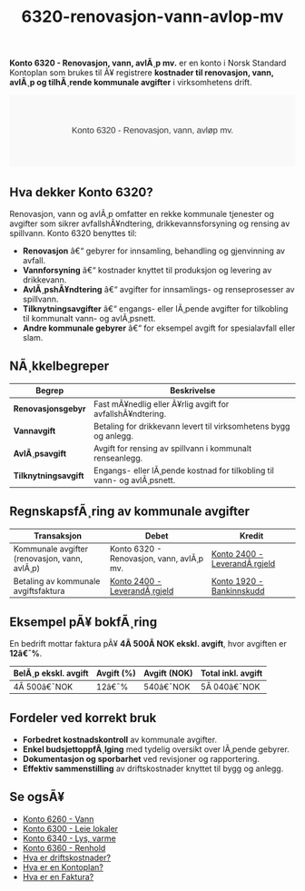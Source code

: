 ﻿---
title: "6320-renovasjon-vann-avlop-mv"
meta_title: "6320-renovasjon-vann-avlop-mv"
meta_description: '**Konto 6320 - Renovasjon, vann, avlÃ¸p mv.** er en konto i Norsk Standard Kontoplan som brukes til Ã¥ registrere **kostnader til renovasjon, vann, avlÃ¸p og ti...'
slug: 6320-renovasjon-vann-avlop-mv
type: blog
layout: pages/single
---

**Konto 6320 - Renovasjon, vann, avlÃ¸p mv.** er en konto i Norsk Standard Kontoplan som brukes til Ã¥ registrere **kostnader til renovasjon, vann, avlÃ¸p og tilhÃ¸rende kommunale avgifter** i virksomhetens drift.

![Illustrasjon av konto 6320 Renovasjon, vann, avlÃ¸p mv.](6320-renovasjon-vann-avlop-mv-image.svg)

## Hva dekker Konto 6320?

Renovasjon, vann og avlÃ¸p omfatter en rekke kommunale tjenester og avgifter som sikrer avfallshÃ¥ndtering, drikkevannsforsyning og rensing av spillvann. Konto 6320 benyttes til:

* **Renovasjon** â€“ gebyrer for innsamling, behandling og gjenvinning av avfall.
* **Vannforsyning** â€“ kostnader knyttet til produksjon og levering av drikkevann.
* **AvlÃ¸pshÃ¥ndtering** â€“ avgifter for innsamlings- og renseprosesser av spillvann.
* **Tilknytningsavgifter** â€“ engangs- eller lÃ¸pende avgifter for tilkobling til kommunalt vann- og avlÃ¸psnett.
* **Andre kommunale gebyrer** â€“ for eksempel avgift for spesialavfall eller slam.

## NÃ¸kkelbegreper

| Begrep                 | Beskrivelse                                                               |
|------------------------|---------------------------------------------------------------------------|
| **Renovasjonsgebyr**   | Fast mÃ¥nedlig eller Ã¥rlig avgift for avfallshÃ¥ndtering.                  |
| **Vannavgift**         | Betaling for drikkevann levert til virksomhetens bygg og anlegg.         |
| **AvlÃ¸psavgift**       | Avgift for rensing av spillvann i kommunalt renseanlegg.                 |
| **Tilknytningsavgift** | Engangs- eller lÃ¸pende kostnad for tilkobling til vann- og avlÃ¸psnett.    |

## RegnskapsfÃ¸ring av kommunale avgifter

| Transaksjon                                   | Debet                                    | Kredit                                                                            |
|-----------------------------------------------|------------------------------------------|-----------------------------------------------------------------------------------|
| Kommunale avgifter (renovasjon, vann, avlÃ¸p)  | Konto 6320 - Renovasjon, vann, avlÃ¸p mv. | [Konto 2400 - LeverandÃ¸rgjeld](/blogs/kontoplan/2400-leverandorgjeld "Konto 2400 - LeverandÃ¸rgjeld") |
| Betaling av kommunale avgiftsfaktura         | [Konto 2400 - LeverandÃ¸rgjeld](/blogs/kontoplan/2400-leverandorgjeld "Konto 2400 - LeverandÃ¸rgjeld")   | [Konto 1920 - Bankinnskudd](/blogs/kontoplan/1920-bankinnskudd "Konto 1920 - Bankinnskudd")        |

## Eksempel pÃ¥ bokfÃ¸ring

En bedrift mottar faktura pÃ¥ **4Â 500Â NOK ekskl. avgift**, hvor avgiften er **12â€¯%**.

| BelÃ¸p ekskl. avgift | Avgift (%) | Avgift (NOK) | Total inkl. avgift |
|---------------------|------------|--------------|--------------------|
| 4Â 500â€¯NOK           | 12â€¯%       | 540â€¯NOK      | 5Â 040â€¯NOK          |

## Fordeler ved korrekt bruk

* **Forbedret kostnadskontroll** av kommunale avgifter.
* **Enkel budsjettoppfÃ¸lging** med tydelig oversikt over lÃ¸pende gebyrer.
* **Dokumentasjon og sporbarhet** ved revisjoner og rapportering.
* **Effektiv sammenstilling** av driftskostnader knyttet til bygg og anlegg.

## Se ogsÃ¥

* [Konto 6260 - Vann](/blogs/kontoplan/6260-vann "Konto 6260 - Vann")
* [Konto 6300 - Leie lokaler](/blogs/kontoplan/6300-leie-lokaler "Konto 6300 - Leie lokaler")
* [Konto 6340 - Lys, varme](/blogs/kontoplan/6340-lys-varme "Konto 6340 - Lys, varme")
* [Konto 6360 - Renhold](/blogs/kontoplan/6360-renhold "Konto 6360 - Renhold")
* [Hva er driftskostnader?](/blogs/regnskap/hva-er-driftskostnader "Hva er driftskostnader?")
* [Hva er en Kontoplan?](/blogs/regnskap/hva-er-kontoplan "Hva er en Kontoplan? Komplett Guide til Kontoplaner i Norsk Regnskap")
* [Hva er en Faktura?](/blogs/regnskap/hva-er-en-faktura "Hva er en Faktura? En Guide til Norske Fakturakrav")

